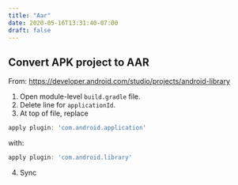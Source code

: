 ```yaml
---
title: "Aar"
date: 2020-05-16T13:31:40-07:00
draft: false
---
```


## Convert APK project to AAR

From: <https://developer.android.com/studio/projects/android-library>

1. Open module-level `build.gradle` file.
2. Delete line for `applicationId`.
3. At top of file, replace

```groovy
apply plugin: 'com.android.application'
```

with:

```groovy
apply plugin: 'com.android.library'
```

4. Sync
